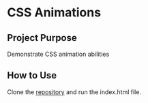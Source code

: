 # CSS Animations

## Project Purpose
Demonstrate CSS animation abilities

## How to Use
Clone the [repository](https://github.com/mjbuchman/css-animations) and run the index.html file.
